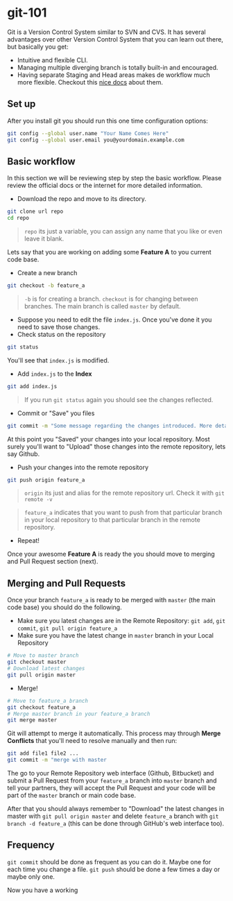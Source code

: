 git-101
=======

Git is a Version Control System similar to SVN and CVS. 
It has several advantages over other Version Control System that you can learn out there, but basically you get:

- Intuitive and flexible CLI.
- Managing multiple diverging branch is totally built-in and encouraged.
- Having separate Staging and Head areas makes de workflow much more flexible. Checkout this [nice docs][1] about them.

## Set up

After you install git you should run this one time configuration options:
```bash
git config --global user.name "Your Name Comes Here"
git config --global user.email you@yourdomain.example.com
```
## Basic workflow

In this section we will be reviewing step by step the basic workflow. Please review the official docs or the internet
for more detailed information.

- Download the repo and move to its directory.
```bash
git clone url repo
cd repo
```

> `repo` its just a variable, you can assign any name that you like or even leave it blank.


Lets say that you are working on adding some **Feature A** to you current code base.

- Create a new branch
 ```bash
git checkout -b feature_a
```

> `-b` is for creating a branch. `checkout` is for changing between branches. 
The main branch is called `master` by default.

- Suppose you need to edit the file `index.js`. Once you've done it you need to save those changes.
- Check status on the repository
```bash
git status
```
You'll see that `index.js` is modified.

- Add `index.js` to the **Index**
```bash
git add index.js
```
> If you run `git status` again you should see  the changes reflected.


- Commit or "Save" you files
```bash
git commit -m "Some message regarding the changes introduced. More details are better"
```
At this point you "Saved" your changes into your local repository. Most surely you'll want 
to "Upload" those changes into the remote repository, lets say Github.

- Push your changes into the remote repository
```bash
git push origin feature_a
```
> `origin` its just and alias for the remote repository url. Check it with `git remote -v`

> `feature_a` indicates that you want to push from that particular branch in your local repository
to that particular branch in the remote repository.

- Repeat!

Once your awesome **Feature A** is ready the you should move to merging and Pull Request section (next).

## Merging and Pull Requests

Once your branch `feature_a` is ready to be merged with `master` (the main code base) you should do the following.

- Make sure you latest changes are in the Remote Repository: `git add`,  `git commit`, `git pull origin feature_a`
- Make sure you have the latest change in `master` branch in your Local Repository

```bash
# Move to master branch
git checkout master
# Download latest changes
git pull origin master
```

- Merge!
```bash
# Move to feature_a branch
git checkout feature_a
# Merge master branch in your feature_a branch
git merge master
```

Git will attempt to merge it automatically.
This process may through **Merge Conflicts** that you'll need
to resolve manually and then run:
```bash
git add file1 file2 ...
git commit -m "merge with master
```

The go to your Remote Repository web interface (Github, Bitbucket) and submit a Pull Request
from your `feature_a` branch into `master` branch and tell your partners, they will accept the Pull Request
and your code will be part of the `master` branch or main code base.

After that you should always remember to "Download" the latest changes in master with `git pull origin master`
and delete `feature_a` branch with `git branch -d feature_a` (this can be done through GitHub's web interface too).

## Frequency

`git commit` should be done as frequent as you can do it. Maybe one for each time you change a file.
`git push` should be done a few times a day or maybe only one.


Now you have a working





[1]: http://git-scm.com/blog/2011/07/11/reset.html

